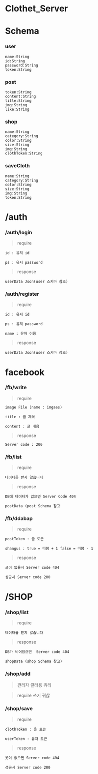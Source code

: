 # Clothet_Server

# Schema 

### user

    name:String
    id:String
    password:String
    token:String

### post

    token:String
    content:String
    title:String
    img:String
    like:String
    
### shop

    name:String
    category:String
    color:String
    size:String
    img:String
    clothToken:String
    
### saveCloth

    name:String
    category:String
    color:String
    size:String
    img:String
    token:String
    

# /auth

### /auth/login

> require

    id : 유저 id
    
    ps : 유저 password
    
> response

    userData Json(user 스키마 참조)
    
### /auth/register

> require

    id : 유저 id
    
    ps : 유저 password
    
    name : 유저 이름
    
> response

    userData Json(user 스키마 참조)
    
# facebook

### /fb/write

> require

    image File (name : imgaes)
    
    title : 글 제목
    
    content : 글 내용
    
> response

    Server code : 200
    
### /fb/list

> require
    
    데이터를 받지 않습니다

> response

    DB에 데이터가 없으면 Server Code 404
    
    postData (post Schema 참고

### /fb/ddabap

> require
    
    postToken : 글 토큰
    
    shangus : true = 따봉 + 1 false = 따봉 - 1
    
> response
    
    글이 없을시 Server code 404
    
    성공시 Server code 200
    
# /SHOP

### /shop/list

> require 
    
    데이터를 받지 않습니다
    
> response

    DB가 비어있으면  Server code 404
    
    shopData (shop Schema 참고)

### /shop/add

> 관리자 클라용 쿼리

 
> require
    쓰기 귀찮
    
### /shop/save

> require

    clothToken : 옷 토큰
    
    userToken : 유저 토큰
    
> response

    옷이 없으면 Server code 404
    
    성공시 Server code 200
